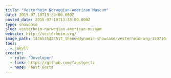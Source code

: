 ```yaml
---
title: "Vesterheim Norwegian-American Museum"
date: 2015-07-10T13:38:00.000Z
posted_date: 2015-07-10T13:38:00.000Z
type: showcase
slug: vesterheim-norwegian-american-museum
website: http://vesterheim.org/
image_path: 1436535424517_thenewdynamic-showcase-vesterheim-org-150710.jpg
tool:
  - jekyll
creator:
  - role: "Developer"
  - link: https://github.com/faustgertz
  - name: Faust Gertz
---
```


